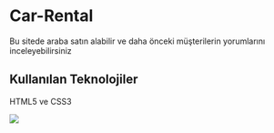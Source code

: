 # Car-Rental

Bu sitede araba satın alabilir ve daha önceki müşterilerin yorumlarını inceleyebilirsiniz

<h2> Kullanılan Teknolojiler </h2>

HTML5 ve CSS3

![](Ekran.gif)